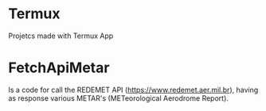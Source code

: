 # Termux
Projetcs made with Termux App

# FetchApiMetar
Is a code for call the REDEMET API (https://www.redemet.aer.mil.br), having as response various METAR's (METeorological Aerodrome Report).
